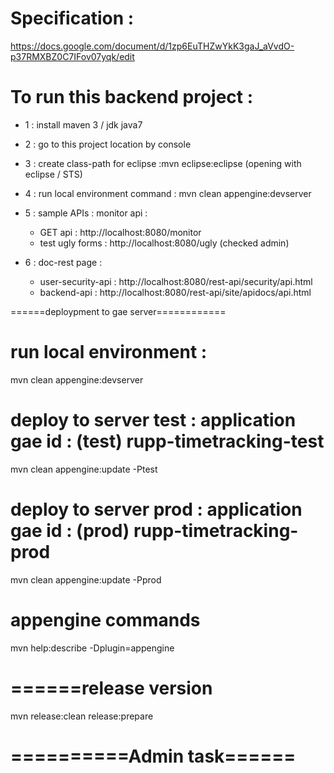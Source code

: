 # Specification :

https://docs.google.com/document/d/1zp6EuTHZwYkK3gaJ_aVvdO-p37RMXBZ0C7IFov07yqk/edit

# To run this backend project :

- 1 : install maven 3 / jdk java7  
- 2 : go to this project location by console
- 3 : create class-path for eclipse :mvn eclipse:eclipse (opening with eclipse / STS)

- 4 : run local environment command :
  mvn clean appengine:devserver

- 5 : sample APIs : monitor api :
   - GET api : http://localhost:8080/monitor
   - test ugly forms : http://localhost:8080/ugly  (checked admin)
 
- 6 : doc-rest page :
  - user-security-api :  http://localhost:8080/rest-api/security/api.html
  - backend-api : http://localhost:8080/rest-api/site/apidocs/api.html
 
 
 ======deploypment to gae server============
# run local environment :
 
mvn clean appengine:devserver 
 
# deploy to server test :  application gae id : (test) rupp-timetracking-test
 
 mvn clean appengine:update -Ptest
 
 
 # deploy to server prod :  application gae id : (prod) rupp-timetracking-prod
 
 mvn clean appengine:update -Pprod
 
 # appengine commands
 mvn help:describe -Dplugin=appengine
 
 # ======release version
 mvn release:clean release:prepare


# ==========Admin task======

